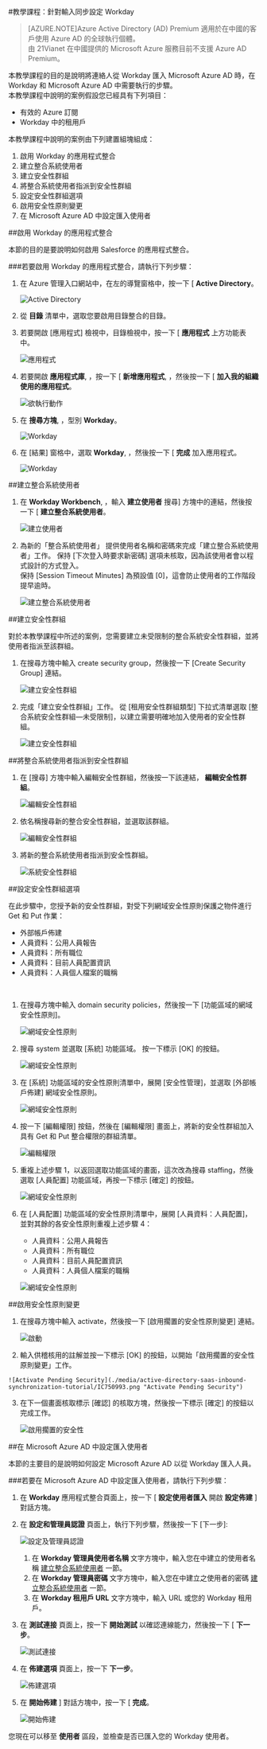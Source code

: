 <properties 
    pageTitle="教學課程：針對輸入同步設定 Workday| Microsoft Azure" 
    description="了解如何使用輸入同步搭配 Azure Active Directory 來啟用單一登入、自動化佈建和更多功能！" 
    services="active-directory" 
    authors="markusvi"  
    documentationCenter="na" 
    manager="stevenpo"/>
<tags 
    ms.service="active-directory" 
    ms.devlang="na" 
    ms.topic="article" 
    ms.tgt_pltfrm="na" 
    ms.workload="identity" 
    ms.date="10/22/2015" 
    ms.author="markvi" />

#教學課程：針對輸入同步設定 Workday
>[AZURE.NOTE]Azure Active Directory (AD) Premium 適用於在中國的客戶使用 Azure AD 的全球執行個體。    
由 21Vianet 在中國提供的 Microsoft Azure 服務目前不支援 Azure AD Premium。    

本教學課程的目的是說明將連絡人從 Workday 匯入 Microsoft Azure AD 時，在 Workday 和 Microsoft Azure AD 中需要執行的步驟。    
 本教學課程中說明的案例假設您已經具有下列項目：  

-   有效的 Azure 訂閱  
-   Workday 中的租用戶  

本教學課程中說明的案例由下列建置組塊組成：  

1.  啟用 Workday 的應用程式整合  
2.  建立整合系統使用者  
3.  建立安全性群組  
4.  將整合系統使用者指派到安全性群組  
5.  設定安全性群組選項  
6.  啟用安全性原則變更  
7.  在 Microsoft Azure AD 中設定匯入使用者  

##啟用 Workday 的應用程式整合

本節的目的是要說明如何啟用 Salesforce 的應用程式整合。    

###若要啟用 Workday 的應用程式整合，請執行下列步驟：

1.  在 Azure 管理入口網站中，在左的導覽窗格中，按一下 [ **Active Directory**。    

    ![Active Directory](./media/active-directory-saas-inbound-synchronization-tutorial/IC700993.png "Active Directory")  

2.  從 **目錄** 清單中，選取您要啟用目錄整合的目錄。    

3.  若要開啟 [應用程式] 檢視中，目錄檢視中，按一下 [ **應用程式** 上方功能表中。    

    ![應用程式](./media/active-directory-saas-inbound-synchronization-tutorial/IC700994.png "Applications")  

4.  若要開啟 **應用程式庫**, ，按一下 [ **新增應用程式**, ，然後按一下 [ **加入我的組織使用的應用程式**。    

    ![欲執行動作](./media/active-directory-saas-inbound-synchronization-tutorial/IC700995.png "What do you want to do?")  

5.  在 **搜尋方塊**, ，型別 **Workday**。    

    ![Workday](./media/active-directory-saas-inbound-synchronization-tutorial/IC701021.png "Workday")  

6.  在 [結果] 窗格中，選取 **Workday**, ，然後按一下 [ **完成** 加入應用程式。    

    ![Workday](./media/active-directory-saas-inbound-synchronization-tutorial/IC701022.png "Workday")  

##建立整合系統使用者

1.  在 **Workday Workbench**, ，輸入 **建立使用者** 搜尋] 方塊中的連結，然後按一下 [ **建立整合系統使用者**。     

    ![建立使用者](./media/active-directory-saas-inbound-synchronization-tutorial/IC750979.png "create user")  

2.  為新的「整合系統使用者」 提供使用者名稱和密碼來完成「建立整合系統使用者」工作。  保持 [下次登入時要求新密碼] 選項未核取，因為該使用者會以程式設計的方式登入。    
    保持 [Session Timeout Minutes] 為預設值 [0]，這會防止使用者的工作階段提早逾時。    

    ![建立整合系統使用者](./media/active-directory-saas-inbound-synchronization-tutorial/IC750980.png "Create Integration System User")  

##建立安全性群組

對於本教學課程中所述的案例，您需要建立未受限制的整合系統安全性群組，並將使用者指派至該群組。    

1.  在搜尋方塊中輸入 create security group，然後按一下 [Create Security Group] 連結。     

    ![建立安全性群組](./media/active-directory-saas-inbound-synchronization-tutorial/IC750981.png "CreateSecurity Group")  

2.  完成「建立安全性群組」工作。  從 [租用安全性群組類型] 下拉式清單選取 [整合系統安全性群組—未受限制]，以建立需要明確地加入使用者的安全性群組。     

    ![建立安全性群組](./media/active-directory-saas-inbound-synchronization-tutorial/IC750982.png "CreateSecurity Group")  

##將整合系統使用者指派到安全性群組

1.  在 [搜尋] 方塊中輸入編輯安全性群組，然後按一下該連結，  **編輯安全性群組**。     

    ![編輯安全性群組](./media/active-directory-saas-inbound-synchronization-tutorial/IC750983.png "Edit Security Group")  

2.  依名稱搜尋新的整合安全性群組，並選取該群組。    

    ![編輯安全性群組](./media/active-directory-saas-inbound-synchronization-tutorial/IC750984.png "Edit Security Group")  

3.  將新的整合系統使用者指派到安全性群組。       

    ![系統安全性群組](./media/active-directory-saas-inbound-synchronization-tutorial/IC750985.png "System Security Group")  

##設定安全性群組選項

在此步驟中，您授予新的安全性群組，對受下列網域安全性原則保護之物件進行 Get 和 Put 作業：  

-   外部帳戶佈建  
-   人員資料：公用人員報告  
-   人員資料：所有職位  
-   人員資料：目前人員配置資訊  
-   人員資料：人員個人檔案的職稱  

&nbsp;  

1.  在搜尋方塊中輸入 domain security policies，然後按一下 [功能區域的網域安全性原則]。     

    ![網域安全性原則](./media/active-directory-saas-inbound-synchronization-tutorial/IC750986.png "Domain Security Policies")  

2.  搜尋 system 並選取 [系統] 功能區域。  按一下標示 [OK] 的按鈕。     

    ![網域安全性原則](./media/active-directory-saas-inbound-synchronization-tutorial/IC750987.png "Domain Security Policies")  

3.  在 [系統] 功能區域的安全性原則清單中，展開 [安全性管理]，並選取 [外部帳戶佈建] 網域安全性原則。     

    ![網域安全性原則](./media/active-directory-saas-inbound-synchronization-tutorial/IC750988.png "Domain Security Policies")  

4.  按一下 [編輯權限] 按鈕，然後在 [編輯權限] 畫面上，將新的安全性群組加入具有 Get 和 Put 整合權限的群組清單。     

    ![編輯權限](./media/active-directory-saas-inbound-synchronization-tutorial/IC750989.png "Edit Permission")  

5.  重複上述步驟 1，以返回選取功能區域的畫面，這次改為搜尋 staffing，然後選取 [人員配置] 功能區域，再按一下標示 [確定] 的按鈕。    

    ![網域安全性原則](./media/active-directory-saas-inbound-synchronization-tutorial/IC750990.png "Domain Security Policies")  

6.  在 [人員配置] 功能區域的安全性原則清單中，展開 [人員資料：人員配置]，並對其餘的各安全性原則重複上述步驟 4：    

    -   人員資料：公用人員報告  
    -   人員資料：所有職位  
    -   人員資料：目前人員配置資訊  
    -   人員資料：人員個人檔案的職稱    

    ![網域安全性原則](./media/active-directory-saas-inbound-synchronization-tutorial/IC750991.png "Domain Security Policies")  

##啟用安全性原則變更

1.  在搜尋方塊中輸入 activate，然後按一下 [啟用擱置的安全性原則變更] 連結。    

    ![啟動](./media/active-directory-saas-inbound-synchronization-tutorial/IC750992.png "Activate")  

2.   輸入供稽核用的註解並按一下標示 [OK] 的按鈕，以開始「啟用擱置的安全性原則變更」工作。      

    ![Activate Pending Security](./media/active-directory-saas-inbound-synchronization-tutorial/IC750993.png "Activate Pending Security")  

3.  在下一個畫面核取標示 [確認] 的核取方塊，然後按一下標示 [確定] 的按鈕以完成工作。     

    ![啟用擱置的安全性](./media/active-directory-saas-inbound-synchronization-tutorial/IC750994.png "Activate Pending Security")  

##在 Microsoft Azure AD 中設定匯入使用者

本節的主要目的是說明如何設定 Microsoft Azure AD 以從 Workday 匯入人員。    

###若要在 Microsoft Azure AD 中設定匯入使用者，請執行下列步驟：

1.  在 **Workday** 應用程式整合頁面上，按一下 [ **設定使用者匯入** 開啟 **設定佈建** ] 對話方塊。    

2.  在 **設定和管理員認證** 頁面上，執行下列步驟，然後按一下 [下一步]:    

    ![設定及管理員認證](./media/active-directory-saas-inbound-synchronization-tutorial/IC750995.png "Settings and admin credentials")    

    1.  在 **Workday 管理員使用者名稱** 文字方塊中，輸入您在中建立的使用者名稱 [建立整合系統使用者](https://msdn.microsoft.com/library/azure/Dn762434.aspx#BKMK_CreateUser) 一節。    
    2.  在 **Workday 管理員密碼** 文字方塊中，輸入您在中建立之使用者的密碼 [建立整合系統使用者](https://msdn.microsoft.com/library/azure/Dn762434.aspx#BKMK_CreateUser) 一節。    
    3.  在 **Workday 租用戶 URL** 文字方塊中，輸入 URL 或您的 Workday 租用戶。    

3.  在 **測試連接** 頁面上，按一下 **開始測試** 以確認連線能力，然後按一下 [ **下一步**。    

    ![測試連接](./media/active-directory-saas-inbound-synchronization-tutorial/IC750996.png "Test connection")  

4.  在 **佈建選項** 頁面上，按一下 **下一步**。    

    ![佈建選項](./media/active-directory-saas-inbound-synchronization-tutorial/IC750997.png "Provisioning options")  

5.  在 **開始佈建** ] 對話方塊中，按一下 [ **完成**。    

    ![開始佈建](./media/active-directory-saas-inbound-synchronization-tutorial/IC750998.png "Start provisioning")  

您現在可以移至 **使用者** 區段，並檢查是否已匯入您的 Workday 使用者。    


